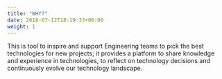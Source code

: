 ```yaml
---
title: "WHY?"
date: 2018-07-12T18:19:33+06:00
weight: 1
---
```

This is tool to inspire and support Engineering teams to pick the best technologies for new projects; it provides a platform to share knowledge and experience in technologies, to reflect on technology decisions and continuously evolve our technology landscape.